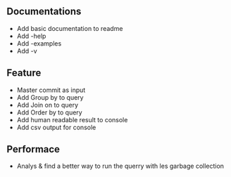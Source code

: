 ## Documentations
- Add basic documentation to readme
- Add -help
- Add -examples
- Add -v

## Feature
- Master commit as input
- Add Group by to query
- Add Join on to query
- Add Order by to query
- Add human readable result to console
- Add csv output for console

## Performace
- Analys & find a better way to run the querry with les garbage collection